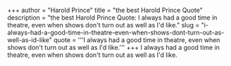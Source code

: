 +++
author = "Harold Prince"
title = "the best Harold Prince Quote"
description = "the best Harold Prince Quote: I always had a good time in theatre, even when shows don't turn out as well as I'd like."
slug = "i-always-had-a-good-time-in-theatre-even-when-shows-dont-turn-out-as-well-as-id-like"
quote = '''I always had a good time in theatre, even when shows don't turn out as well as I'd like.'''
+++
I always had a good time in theatre, even when shows don't turn out as well as I'd like.
